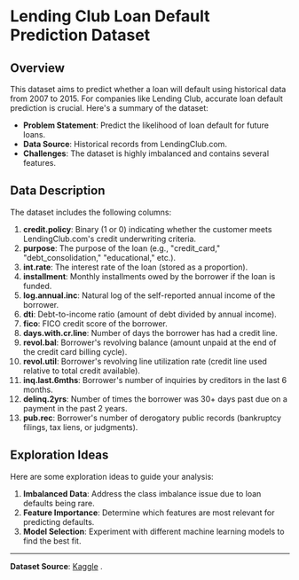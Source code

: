 # Lending Club Loan Default Prediction Dataset

## Overview
This dataset aims to predict whether a loan will default using historical data from 2007 to 2015. For companies like Lending Club, accurate loan default prediction is crucial. Here's a summary of the dataset:

- **Problem Statement**: Predict the likelihood of loan default for future loans.
- **Data Source**: Historical records from LendingClub.com.
- **Challenges**: The dataset is highly imbalanced and contains several features.

## Data Description
The dataset includes the following columns:

1. **credit.policy**: Binary (1 or 0) indicating whether the customer meets LendingClub.com's credit underwriting criteria.
2. **purpose**: The purpose of the loan (e.g., "credit_card," "debt_consolidation," "educational," etc.).
3. **int.rate**: The interest rate of the loan (stored as a proportion).
4. **installment**: Monthly installments owed by the borrower if the loan is funded.
5. **log.annual.inc**: Natural log of the self-reported annual income of the borrower.
6. **dti**: Debt-to-income ratio (amount of debt divided by annual income).
7. **fico**: FICO credit score of the borrower.
8. **days.with.cr.line**: Number of days the borrower has had a credit line.
9. **revol.bal**: Borrower's revolving balance (amount unpaid at the end of the credit card billing cycle).
10. **revol.util**: Borrower's revolving line utilization rate (credit line used relative to total credit available).
11. **inq.last.6mths**: Borrower's number of inquiries by creditors in the last 6 months.
12. **delinq.2yrs**: Number of times the borrower was 30+ days past due on a payment in the past 2 years.
13. **pub.rec**: Borrower's number of derogatory public records (bankruptcy filings, tax liens, or judgments).

## Exploration Ideas
Here are some exploration ideas to guide your analysis:

1. **Imbalanced Data**: Address the class imbalance issue due to loan defaults being rare.
2. **Feature Importance**: Determine which features are most relevant for predicting defaults.
3. **Model Selection**: Experiment with different machine learning models to find the best fit.

---

**Dataset Source**: [Kaggle](https://www.kaggle.com/datasets/urstrulyvikas/lending-club-loan-data-analysis) .
